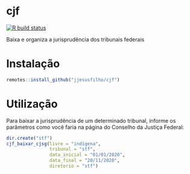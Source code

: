 
<!-- README.md is generated from README.Rmd. Please edit that file -->

# cjf

<!-- badges: start -->

[![R build
status](https://github.com/jjesusfilho/cjf/workflows/R-CMD-check/badge.svg)](https://github.com/jjesusfilho/cjf/actions)
<!-- badges: end -->

Baixa e organiza a jurisprudência dos tribunais federais

# Instalação

``` r
remotes::install_github("jjesusfilho/cjf")
```

# Utilização

Para baixar a jurisprudência de um determinado tribunal, informe os
parâmetros como você faria na página do Conselho da Justiça Federal:

``` r
dir.create("stf")
cjf_baixar_cjsg(livre = "indígena",
                tribunal = "stf",
                data_inicial = "01/01/2020",
                data_final = "20/11/2020",
                diretorio = "stf")

```
